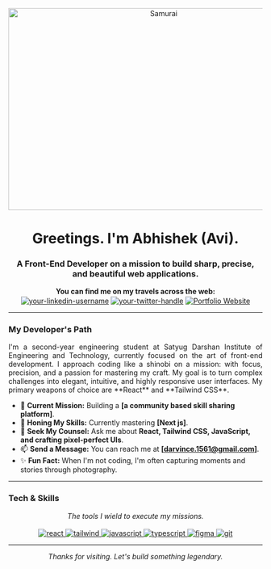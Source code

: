 <p align="center">
  <a href="https://meetavi.netlify.app">
    <img src="https://media1.giphy.com/media/v1.Y2lkPTc5MGI3NjExbm5yMjU5dGw0dm92NXI0dXN3d3JoMDh2bjRkc29saW81Y2RxdXF4YyZlcD12MV9pbnRlcm5hbF9naWZfYnlfaWQmY3Q9Zw/jzHFPlw89eTqU/giphy.gif" 
         alt="Samurai" 
         width="600" 
         height="400" />
  </a>
</p>

<h1 align="center">Greetings. I'm Abhishek (Avi).</h1>
<h3 align="center">A Front-End Developer on a mission to build sharp, precise, and beautiful web applications.</h3>

<p align="center">
  <strong>You can find me on my travels across the web:</strong><br>
  <a href="https://www.linkedin.com/in/abhishek-singh-977605354" target="blank"><img align="center" src="https://img.shields.io/badge/LinkedIn-0A66C2?style=for-the-badge&logo=linkedin&logoColor=white" alt="your-linkedin-username" /></a>
  <a href="https://twitter.com/Abhi01301855" target="blank"><img align="center" src="https://img.shields.io/badge/Twitter-1DA1F2?style=for-the-badge&logo=twitter&logoColor=white" alt="your-twitter-handle" /></a>
  <a href="https://meetavi.netlify.app" target="blank"><img align="center" src="https://img.shields.io/badge/My_Portfolio-A40000?style=for-the-badge&logo=grommet&logoColor=white" alt="Portfolio Website" /></a>
</p>

---

### My Developer's Path

<p align="justify">
  I'm a second-year engineering student at Satyug Darshan Institute of Engineering and Technology, currently focused on the art of front-end development. I approach coding like a shinobi on a mission: with focus, precision, and a passion for mastering my craft. My goal is to turn complex challenges into elegant, intuitive, and highly responsive user interfaces. My primary weapons of choice are **React** and **Tailwind CSS**.
</p>

- 🎯 **Current Mission:** Building a **[a community based skill sharing platform]**.
- 🌱 **Honing My Skills:** Currently mastering **[Next js]**.
- 💬 **Seek My Counsel:** Ask me about **React, Tailwind CSS, JavaScript, and crafting pixel-perfect UIs**.
- 📫 **Send a Message:** You can reach me at **[darvince.1561@gmail.com]**.
- ✨ **Fun Fact:** When I'm not coding, I'm often capturing moments and stories through photography.

---

###  Tech & Skills

<p align="center">
  <em>The tools I wield to execute my missions.</em>
  <br><br>
  <a href="https://reactjs.org/" target="_blank" rel="noreferrer"> <img src="https://img.shields.io/badge/React-20232A?style=for-the-badge&logo=react&logoColor=61DAFB" alt="react"/> </a>
  <a href="https://tailwindcss.com/" target="_blank" rel="noreferrer"> <img src="https://img.shields.io/badge/Tailwind_CSS-38B2AC?style=for-the-badge&logo=tailwind-css&logoColor=white" alt="tailwind"/> </a>
  <a href="https://developer.mozilla.org/en-US/docs/Web/JavaScript" target="_blank" rel="noreferrer"> <img src="https://img.shields.io/badge/JavaScript-F7DF1E?style=for-the-badge&logo=javascript&logoColor=black" alt="javascript"/> </a>
  <a href="https://www.typescriptlang.org/" target="_blank" rel="noreferrer"> <img src="https://img.shields.io/badge/TypeScript-007ACC?style=for-the-badge&logo=typescript&logoColor=white" alt="typescript"/> </a>
  <a href="https://www.figma.com/" target="_blank" rel="noreferrer"> <img src="https://img.shields.io/badge/Figma-F24E1E?style=for-the-badge&logo=figma&logoColor=white" alt="figma"/> </a>
  <a href="https://git-scm.com/" target="_blank" rel="noreferrer"> <img src="https://img.shields.io/badge/GIT-E44C30?style=for-the-badge&logo=git&logoColor=white" alt="git"/> </a>
</p>

---

<p align="center">
  <em>Thanks for visiting. Let's build something legendary.</em>
</p>
